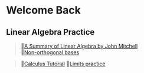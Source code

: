 # Welcome Back


## Linear Algebra Practice
> 📐[A Summary of Linear Algebra by John Mitchell](https://homepages.rpi.edu/~mitchj/handouts/linalg/)   
> 📐[Non-orthogonal bases](https://cpb-us-w2.wpmucdn.com/sites.gatech.edu/dist/2/436/files/2017/07/12-notes-6250-f16.pdf)  

> 📘[Calculus Tutorial](https://matthew-brett.github.io/teaching/vector_projection.html) 
> 🔰[Limits practice](https://tutorial.math.lamar.edu/Problems/CalcI/ComputingLimits.aspx)

<!---
sofiascriber/sofiascriber is a ✨ super special ✨ repository because its `README.md` (this file) appears on your GitHub profile.
You can click the Preview link to take a look at your changes.
--->
